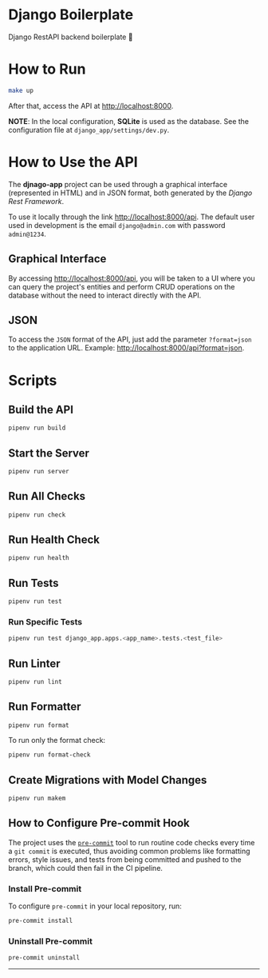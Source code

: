 # Django Boilerplate

Django RestAPI backend boilerplate 🐍

# How to Run

```sh
make up
```

After that, access the API at [http://localhost:8000](http://localhost:8000).

**NOTE**: In the local configuration, **SQLite** is used as the database. See the configuration file at `django_app/settings/dev.py`.

# How to Use the API

The **djnago-app** project can be used through a graphical interface (represented in HTML) and in JSON format, both generated by the *Django Rest Framework*.

To use it locally through the link [http://localhost:8000/api](http://localhost:8000/api). The default user used in development is the email `django@admin.com` with password `admin@1234`.

## Graphical Interface

By accessing [http://localhost:8000/api](http://localhost:8000/api), you will be taken to a UI where you can query the project's entities and perform CRUD operations on the database without the need to interact directly with the API.

## JSON

To access the `JSON` format of the API, just add the parameter `?format=json` to the application URL. Example: [http://localhost:8000/api?format=json](http://localhost:8000/api?format=json).

# Scripts

## Build the API
```sh
pipenv run build
```

## Start the Server
```sh
pipenv run server
```

## Run All Checks
```sh
pipenv run check
```

## Run Health Check
```sh
pipenv run health
```

## Run Tests

```sh
pipenv run test
```

### Run Specific Tests

```sh
pipenv run test django_app.apps.<app_name>.tests.<test_file>
```

## Run Linter

```sh
pipenv run lint
```

## Run Formatter

```sh
pipenv run format
```

To run only the format check:

```sh
pipenv run format-check
```

## Create Migrations with Model Changes

```sh
pipenv run makem
```

## How to Configure Pre-commit Hook

The project uses the [`pre-commit`](https://pre-commit.com) tool to run routine code checks every time a `git commit` is executed, thus avoiding common problems like formatting errors, style issues, and tests from being committed and pushed to the branch, which could then fail in the CI pipeline.

### Install Pre-commit

To configure `pre-commit` in your local repository, run:

```sh
pre-commit install
```

### Uninstall Pre-commit

```sh
pre-commit uninstall
```

---
